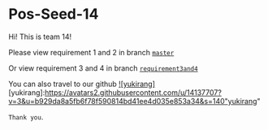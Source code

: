 # Pos-Seed-14

Hi! This is team 14!

  Please view requirement 1 and 2 in branch [`master`](https://github.com/BJUT-2015-YU-LT/Pos-Seed-14/tree/master "Requirement1and2")
  
  Or view requirement 3 and 4 in branch [`requirement3and4`](https://github.com/BJUT-2015-YU-LT/Pos-Seed-14/tree/requirement3and4 "Requirement3and4")
  
  You can also travel to our github
[![yukirang]](https://github.com/yukirang)
[yukirang]:https://avatars2.githubusercontent.com/u/14137707?v=3&u=b929da8a5fb6f78f590814bd41ee4d035e853a34&s=140"yukirang"

  `Thank you`.

